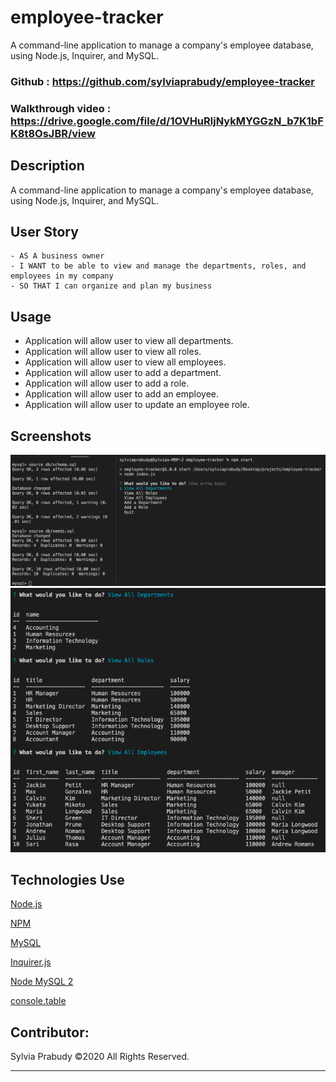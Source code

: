 # employee-tracker

A command-line application to manage a company's employee database, using Node.js, Inquirer, and MySQL.

### Github : https://github.com/sylviaprabudy/employee-tracker

### Walkthrough video : https://drive.google.com/file/d/1OVHuRljNykMYGGzN_b7K1bFK8t8OsJBR/view


## Description
A command-line application to manage a company's employee database, using Node.js, Inquirer, and MySQL.

## User Story
```
- AS A business owner
- I WANT to be able to view and manage the departments, roles, and employees in my company
- SO THAT I can organize and plan my business
```


## Usage
- Application will allow user to view all departments.
- Application will allow user to view all roles.
- Application will allow user to view all employees.
- Application will allow user to add a department.
- Application will allow user to add a role.
- Application will allow user to add an employee.
- Application will allow user to update an employee role.


## Screenshots
![](assets/img/prompts.png)
![](assets/img/viewall.png)


## Technologies Use
<p><a href="https://nodejs.org/">Node.js</a></p>
<p><a href="https://www.npmjs.com/">NPM</a></p>
<p><a href="https://dev.mysql.com">MySQL</a></p>
<p><a href="https://www.npmjs.com/package/inquirer">Inquirer.js</a></p>
<p><a href="https://www.npmjs.com/package/mysql2">Node MySQL 2</a></p>
<p><a href="https://www.npmjs.com/package/console.table">console.table</a></p>


## Contributor:
Sylvia Prabudy ©2020 All Rights Reserved.
- - -